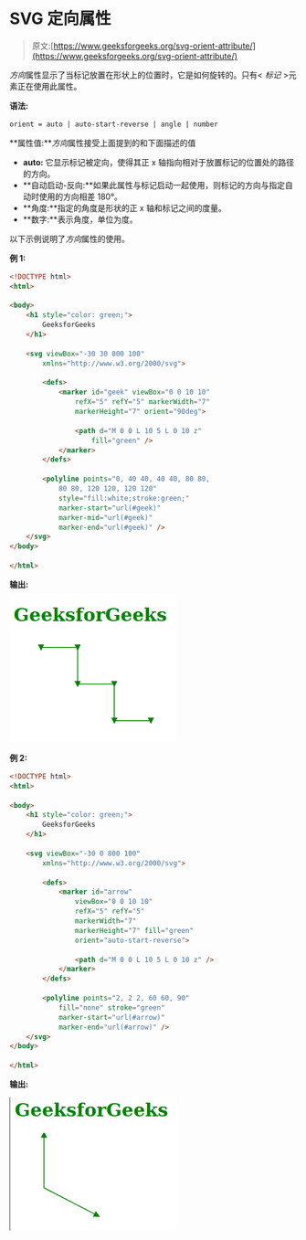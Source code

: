 # SVG 定向属性

> 原文:[https://www.geeksforgeeks.org/svg-orient-attribute/](https://www.geeksforgeeks.org/svg-orient-attribute/)

*方向*属性显示了当标记放置在形状上的位置时，它是如何旋转的。只有< *标记* >元素正在使用此属性。

**语法:**

```html
orient = auto | auto-start-reverse | angle | number
```

**属性值:***方向*属性接受上面提到的和下面描述的值

*   **auto:** 它显示标记被定向，使得其正 x 轴指向相对于放置标记的位置处的路径的方向。
*   **自动启动-反向:**如果此属性与标记启动一起使用，则标记的方向与指定自动时使用的方向相差 180°。
*   **角度:**指定的角度是形状的正 x 轴和标记之间的度量。
*   **数字:**表示角度，单位为度。

以下示例说明了*方向*属性的使用。

**例 1:**

```html
<!DOCTYPE html>
<html>

<body>
    <h1 style="color: green;">
        GeeksforGeeks
    </h1>

    <svg viewBox="-30 30 800 100" 
        xmlns="http://www.w3.org/2000/svg">

        <defs>
            <marker id="geek" viewBox="0 0 10 10" 
                refX="5" refY="5" markerWidth="7" 
                markerHeight="7" orient="90deg">

                <path d="M 0 0 L 10 5 L 0 10 z" 
                    fill="green" />
            </marker>
        </defs>

        <polyline points="0, 40 40, 40 40, 80 80,
            80 80, 120 120, 120 120" 
            style="fill:white;stroke:green;" 
            marker-start="url(#geek)"
            marker-mid="url(#geek)" 
            marker-end="url(#geek)" />
    </svg>
</body>

</html> 
```

**输出:**

![](img/df02a4598cc898c024d5916a3d45203f.png)

**例 2:**

```html
<!DOCTYPE html>
<html>

<body>
    <h1 style="color: green;">
        GeeksforGeeks
    </h1>

    <svg viewBox="-30 0 800 100" 
        xmlns="http://www.w3.org/2000/svg">

        <defs>
            <marker id="arrow" 
                viewBox="0 0 10 10" 
                refX="5" refY="5" 
                markerWidth="7" 
                markerHeight="7" fill="green"
                orient="auto-start-reverse">

                <path d="M 0 0 L 10 5 L 0 10 z" />
            </marker>
        </defs>

        <polyline points="2, 2 2, 60 60, 90"
            fill="none" stroke="green" 
            marker-start="url(#arrow)"
            marker-end="url(#arrow)" />
    </svg>
</body>

</html>
```

**输出:**

![](img/3fb79f6cbc0a7ca8534ca0f471891489.png)